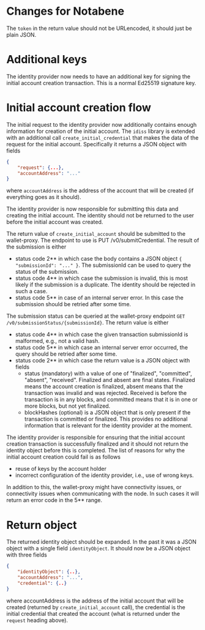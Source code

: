 # Changes for Notabene

The `token` in the return value should not be URLencoded, it should just be plain JSON.

# Additional keys

The identity provider now needs to have an additional key for signing the initial account creation transaction.
This is a normal Ed25519 signature key.

# Initial account creation flow

The initial request to the identity provider now additionally contains enough information for creation of the initial account.
The `idiss` library is extended with an additional call `create_initial_credential` that makes the data of the request for the initial account.
Specifically it returns a JSON object with fields
```json
{
    "request": {...},
    "accountAddress": "..."
}
```
where `accountAddress` is the address of the account that will be created (if everything goes as it should).

The identity provider is now responsible for submitting this data and creating the initial account.
The identity should not be returned to the user before the initial account was created.

The return value of `create_initial_account` should be submitted to the wallet-proxy. The endpoint to use is PUT /v0/submitCredential.
The result of the submission is either
- status code 2\*\* in which case the body contains a JSON object `{ "submissionId": "..." }`. The submissionId can be used to query the status of the submission.
- status code 4\*\* in which case the submission is invalid, this is most likely if the submission is a duplicate. The identity should be rejected in such a case.
- status code 5\*\* in case of an internal server error. In this case the submission should be retried after some time.

The submission status can be queried at the wallet-proxy endpoint `GET /v0/submissionStatus/{submissionId}`.
The return value is either
- status code 4\*\* in which case the given transaction submissionId is malformed, e.g., not a valid hash.
- status code 5\*\* in which case an internal server error occurred, the query should be retried after some time.
- status code 2\*\* in which case the return value is a JSON object with fields
  * status (mandatory) with a value of one of "finalized", "committed", "absent", "received". Finalized and absent are final states. Finalized means the account creation is finalized, absent means that the transaction was invalid and was rejected. Received is before the transaction is in any blocks, and committed means that it is in one or more blocks, but not yet finalized.
  * blockHashes (optional) is a JSON object that is only present if the transaction is committed or finalized. This provides no additional information that is relevant for the identity provider at the moment.

The identity provider is responsible for ensuring that the initial account creation transaction is successfully finalized and it should not return the identity object before this is completed.
The list of reasons for why the initial account creation could fail is as follows
- reuse of keys by the account holder
- incorrect configuration of the identity provider, i.e., use of wrong keys.

In addition to this, the wallet-proxy might have connectivity issues, or connectivity issues when communicating with the node. In such cases it will return an error code in the 5\*\* range.

# Return object

The returned identity object should be expanded. In the past it was a JSON object with a single field `identityObject`. It should now be
a JSON object with three fields
```json
{
    "identityObject": {..},
    "accountAddress": "...",
    "credential": {..}
}
```
where accountAddress is the address of the initial account that will be created
(returned by `create_initial_account` call), the credential is the initial
credential that created the account (what is returned under the `request`
heading above).
